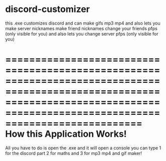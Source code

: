 # discord-customizer
this .exe customizes discord and can make gifs mp3 mp4 and also lets you make server nicknames make friend nicknames change your friends pfps (only visible for you) and also lets you change server pfps (only visible for you)



===================================================================================================================================================================================
                                                            How this Application Works!
===================================================================================================================================================================================

All you have to do is open the .exe and it will open a console you can type 1 for the discord part 2 for maths and 3 for mp3 mp4 and gif maker!
